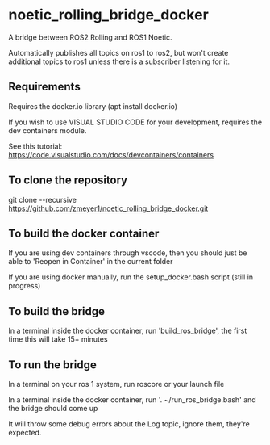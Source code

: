 # noetic_rolling_bridge_docker
A bridge between ROS2 Rolling and ROS1 Noetic. 

Automatically publishes all topics on ros1 to ros2, but won't create additional topics to ros1 unless there is a subscriber listening for it.

## Requirements
Requires the docker.io library (apt install docker.io)

If you wish to use VISUAL STUDIO CODE for your development, requires the dev containers module.
    
See this tutorial: https://code.visualstudio.com/docs/devcontainers/containers

## To clone the repository
git clone --recursive https://github.com/zmeyer1/noetic_rolling_bridge_docker.git

## To build the docker container
If you are using dev containers through vscode, then you should just be able to 'Reopen in Container' in the current folder

If you are using docker manually, run the setup_docker.bash script (still in progress)

## To build the bridge
In a terminal inside the docker container, run 'build_ros_bridge', the first time this will take 15+ minutes

## To run the bridge
In a terminal on your ros 1 system, run roscore or your launch file

In a terminal inside the docker container, run '. ~/run_ros_bridge.bash' and the bridge should come up

It will throw some debug errors about the Log topic, ignore them, they're expected.
